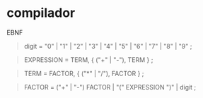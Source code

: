 # compilador

EBNF


> digit = "0" | "1" | "2" | "3"  | "4" | "5" | "6" | "7" | "8" | "9" ;

>EXPRESSION = TERM, { ("+" | "-"), TERM } ;

>TERM = FACTOR, { ("*" | "/"), FACTOR } ;

>FACTOR = ("+" | "-") FACTOR | "(" EXPRESSION ")" | digit ;
